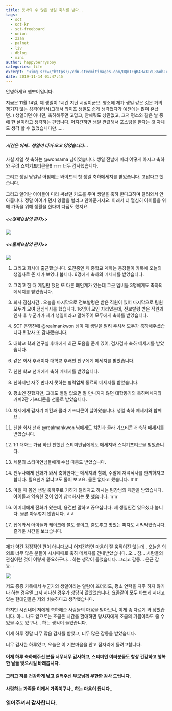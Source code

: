 ```yaml
---
title: 뜻밖의 수 많은 생일 축하를 받다..
tags:
  - sct
  - sct-kr
  - sct-freeboard
  - union
  - zzan
  - palnet
  - liv
  - dblog
  - mini
author: happyberrysboy
categories: life
excerpt: "<img src=\"https://cdn.steemitimages.com/DQmTFgB4Hw3TcL86obJcojvp4NfAsJve9zkHbnEhXztTPju/image.png\" />\r\n안녕하세요 햅뽀이입니다.  지금은 11월 14일, 제 생일이 1시간 지난 시점이군요. 평소에 제가 생일 같은 것은 거의 챙기지 않는 성격이라서(그래서 와이프 생일도 쉽게 생각했다가 예전에는 많이 혼났던..) 생일이던 아니던, 축하해주면 고맙고, 안해줘도 상관없고, 그저 평소와 같은 날 중에 한 날이라고 생각하는 편입니다. 어지간하면 생일 관련해서 포스팅을 ....."
date: 2019-11-14 01:47:45
---
```


안녕하세요 햅뽀이입니다.

지금은 11월 14일, 제 생일이 1시간 지난 시점이군요. 평소에 제가 생일 같은 것은 거의 챙기지 않는 성격이라서(그래서 와이프 생일도 쉽게 생각했다가 예전에는 많이 혼났던..) 생일이던 아니던, 축하해주면 고맙고, 안해줘도 상관없고, 그저 평소와 같은 날 중에 한 날이라고 생각하는 편입니다. 어지간하면 생일 관련해서 포스팅을 한다는 것 자체도 생각 할 수 없었습니다만...... 

___
##### 시간은 어제.. 생일이 다가 오고 있었습니다...

사실 제일 첫 축하는 @wonsama 님이었습니다. 생일 전날에 미리 어떻게 아시고 축하와 무려 스벅기프티콘을!! ㅠㅠ 너무 감사했습니다. 

그리고 생일 당일날 아침에는 와이프의 첫 생일 축하메세지를 받았습니다. 고맙다고 했습니다.

그리고 일어난 아이들이 미리 써놨던 카드를 주며 생일을 축하 한다고하며 달려와서 안아줍니다. 정말 아이가 먼저 양팔을 벌리고 안아준거지요. 이래서 더 열심히 아이들을 위해 가족을 위해 생활을 한다며 다짐도 했지요.

##### <<첫째 8살의 편지>>
![](https://cdn.steemitimages.com/DQmTFgB4Hw3TcL86obJcojvp4NfAsJve9zkHbnEhXztTPju/image.png)

##### <<둘째 6살의 편지>>
![](https://cdn.steemitimages.com/DQmYnMo1sSvQqEAgJJWhE3e9DcLhmLuKtQf68Keumvgauf8/image.png)


1. 그리고 회사에 출근했습니다. 오전중엔 제 중학교 계하는 동창들이 카톡에 오늘의 생일자로 뜬 제가 보였나 봅니다. 6명에게 축하의 메세지를 받았습니다.

2. 그리고 한 때 게임만 했던 또 다른 폐인계가 있는데 그곳 멤버들 3명에게도 축하의 메세지를 받았습니다.

3. 회사 점심시간.. 오늘을 마지막으로 전보발령은 받은 직원이 있어 마지막으로 팀원 모두가 모여 점심식사를 했습니다. 16명이 모인 자리였는데, 전보발령 받은 직원과 인사 후 누군가가 제가 생일이라고 말해주어 모두에게 축하를 받았습니다. 

4. SCT 운영진에 @realmankwon 님이 제 생일을 알려 주셔서 모두가 축하해주셨습니다.!! 감사 또 감사했습니다.

5. 대학교 학과 연구실 후배에게 최근 도움을 준게 있어, 겸사겸사 축하 메세지를 받았습니다.

6. 같은 회사 후배이자 대학교 후배인 친구에게 메세지를 받았습니다.

7. 친한 학교 선배에게 축하 메세지를 받았습니다.

8. 친하지만 자주 만나지 못하는  협력업체 동료의 메세지를 받았습니다.

9. 평소엔 친했지만, 그래도 별일 없으면 잘 만나지지 않던 대학동기의 축하메세지와  커피2잔 기프티콘을 선물로 받았습니다.

10. 처제에게 갑자기 치킨과 콜라 기프티콘이 날아왔습니다. 생일 축하 메세지와 함께요..

11. 친한 회사 선배 @realmankwon 님에게도 치킨과 콜라 기프티콘과 축하 메세지를 받았습니다.

12. 1:1 대화도 가끔 하던 친했던 스티미언님에게도 메세지와 스벅기프티콘을 받았습니다.

13. 세분의 스티미언님들에게 수십 따봉도 받았습니다.

14. 친누나에게 전화가 와서 축하한다는 메세지와 함께, 주말에 저녁식사를 한끼하자고 합니다. 필요한거 없냐고도 물어 보고요. 물론 없다고 했습니다. ㅎㅎ

15. 마칠 때 쯤엔 생일 축하주로 거하게 달리자고 하시는 팀장님의 제안을 받았습니다. 아이들과 약속한 것이 있어 참석하지는 못 했습니다. ㅠㅠ

16. 어머니에게 전화가 왔는데, 용건만 말하고 끊으십니다. 제 생일인건 잊으셨나 봅니다. 물론 아무렇지 않습니다. ㅎㅎ

17. 집에와서 아이들과 케이크에 불도 붙이고, 춤도추고 맛있는 피자도 시켜먹었습니다. 즐거운 시간을 보냈습니다.

___

제가 약간 감정적인 편이 아니다보니 어지간하면 마음이 잘 움직이진 않는데.. 오늘은 의외로 너무 많은 분들이 시시때때로 축하 메세지를 건내받았습니다. 오... 참... 사람들의 관심이란 것이 이렇게 중요하구나... 하는 생각이 들었습니다. 그리고 감동... 은근 감동...

![](https://cdn.steemitimages.com/DQmbWhjWAnbz6xev4aTbPCWScqCYsuRaQdWG1eM9bsmsjBW/image.png)


저도 종종 카톡에서 누군가의 생일이라는 알람이 뜨더라도, 평소 연락을 자주 하지 않거나 하는 경우엔 그저 지나친 경우가 상당히 많았었습니다. 요즘같이 모두 바쁘게 지내고 있는 현대인들은 저와 비슷하다고 생각했습니다.

하지만 시간내어 저에게 축하해준 사람들의 마음을 받아보니, 이게 좀 다르게 와 닿았습니다. 아... 나도 앞으로는 조금은 시간을 할애하면 당사자에게 조금의 기쁨이라도 줄 수 있을 수도 있구나... 하는 생각이 들었습니다.

어제 하루 정말 너무 많음 감사를 받았고, 너무 많은 감동을 받았습니다. 

너무 감사한 하루였고, 오늘은 이 기쁜마음을 안고 잠자리에 들려고합니다.

#### 어제 하루 축하해주신 분들 너무너무 감사하고,  스티미언 여러분들도 항상 건강하고 행복한 날들 맞으시길 바래봅니다.
#### 그리고 저를 건강하게 낳고 길러주신 부모님께 무한한 감사 드립니다.
#### 사랑하는 가족들 이래서 가족이구나.. 하는 마음이 듭니다..

### 읽어주셔서 감사합니다.